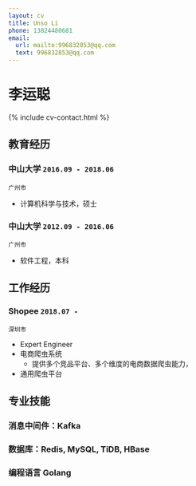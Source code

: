```yaml
---
layout: cv
title: Unso Li
phone: 13824480681
email:
  url: mailto:996832853@qq.com
  text: 996832853@qq.com
---
```


# 李运聪

<!--
include contact information from the front matter
Supported arguments:
    - homepage: url, text
    - phone
    - email
-->

{% include cv-contact.html %}

## 教育经历

### **中山大学** `2016.09 - 2018.06`

```
广州市
```

- 计算机科学与技术，硕士

### **中山大学** `2012.09 - 2016.06`

```
广州市
```

- 软件工程，本科

## 工作经历
### **Shopee** `2018.07 -`

```
深圳市
```

- Expert Engineer
- 电商爬虫系统
  - 提供多个竞品平台、多个维度的电商数据爬虫能力，
- 通用爬虫平台

## 专业技能

### 消息中间件：Kafka
### 数据库：Redis, MySQL, TiDB, HBase
### 编程语言 Golang

<!-- ### Footer

Last updated: May 2013 -->
